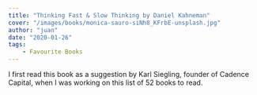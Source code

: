 ```yaml
---
title: "Thinking Fast & Slow Thinking by Daniel Kahneman"
cover: "/images/books/monica-sauro-siNh8_KFrbE-unsplash.jpg"
author: "juan"
date: "2020-01-26"
tags:
    - Favourite Books
---
```


I first read this book as a suggestion by Karl Siegling, founder of Cadence Capital, when I was working on this list of 52 books to read.
